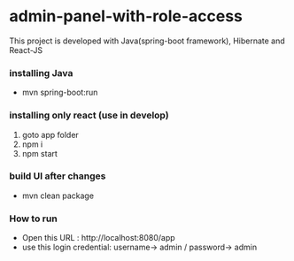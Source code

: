 # admin-panel-with-role-access
This project is developed with Java(spring-boot framework), Hibernate and React-JS 

### installing Java
- mvn spring-boot:run

### installing only react (use in develop)
1. goto app folder
2. npm i
3. npm start

### build UI after changes
- mvn clean package

### How to run
- Open this URL : http://localhost:8080/app
- use this login credential: username-> admin / password-> admin
